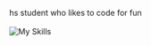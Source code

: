 hs student who likes to code for fun 
</br>
</br>
![My Skills](https://skillicons.dev/icons?i=html,css,js,vscode)
